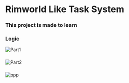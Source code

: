 # Rimworld Like Task System

### This project is made to learn

### Logic
![Part1](https://github.com/nbc-hub/RimworldLikeTaskSystem/assets/74993460/62eb12ce-dcaf-4130-97cc-8d9c874d17e9)
###
![Part2](https://github.com/nbc-hub/RimworldLikeTaskSystem/assets/74993460/e34b75c7-e6a3-4be1-8fb3-9f5e1984b623)
###
![ppp](https://github.com/nbc-hub/RimworldLikeTaskSystem/assets/74993460/d2da93c6-5f42-42fb-a5b6-a7c671c91f8e)
